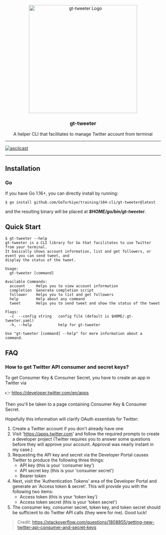<div align="center">
  <img alt="gt-tweeter Logo" src="https://github.com/marcusolsson/gophers/raw/master/orbiter-gopher.png?v=3&s=300" height="350" />
  <h3 align="center">gt-tweeter</h3>
  <p align="center">A helper CLI that facilitates to manage Twitter account from terminal</p>

</div>

---

[![asciicast](https://asciinema.org/a/JASrDapMHcE40P5OvXFEQZMyt.svg)](https://asciinema.org/a/JASrDapMHcE40P5OvXFEQZMyt)

---

## Installation

### Go

If you have Go 1.16+, you can directly install by running:

```shell
$ go install github.com/GoTurkiye/training/104-cli/gt-tweeter@latest
```

and the resulting binary will be placed at **_$HOME/go/bin/gt-tweeter_**.

## Quick Start

```shell
$ gt-tweeter --help
gt-tweeter is a CLI library for Go that facilitates to use Twitter from your terminal.
It basically shows account information, list and get followers, or event you can send tweet, and
display the status of the tweet.

Usage:
  gt-tweeter [command]

Available Commands:
  account     Helps you to view account information
  completion  Generate completion script
  follower    Helps you to list and get followers
  help        Help about any command
  tweet       Helps you to send tweet and show the status of the tweet

Flags:
  -c  --config string   config file (default is $HOME/.gt-tweeter.yaml)
  -h, --help            help for gt-tweeter

Use "gt-tweeter [command] --help" for more information about a command.
```

## FAQ

### How to get Twitter API consumer and secret keys?

To get Consumer Key & Consumer Secret, you have to create an app in Twitter via

👉 https://developer.twitter.com/en/apps

Then you'll be taken to a page containing Consumer Key & Consumer Secret.

Hopefully this information will clarify OAuth essentials for Twitter:

1. Create a Twitter account if you don't already have one
2. Visit 'https://apps.twitter.com' and follow the required prompts to create a developer project (Twitter requires you
   to answer some questions before they will approve your account. Approval was nearly instant in my case.)
3. Requesting the API key and secret via the Developer Portal causes Twitter to produce the following three things:
    * API key (this is your 'consumer key')
    * API secret key (this is your 'consumer secret')
    * Bearer token
4. Next, visit the 'Authentication Tokens' area of the Developer Portal and generate an 'Access token & secret'. This
   will provide you with the following two items:
    * Access token (this is your 'token key')
    * Access token secret (this is your 'token secret')
5. The consumer key, consumer secret, token key, and token secret should be sufficient to do Twitter API calls (they
   were for me). Good luck!

> Credit: https://stackoverflow.com/questions/1808855/getting-new-twitter-api-consumer-and-secret-keys